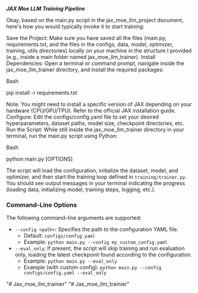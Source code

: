 ***JAX Moe LLM Training Pipeline***


Okay, based on the main.py script in the jax_moe_llm_project document, here's how you would typically invoke it to start training:

Save the Project: Make sure you have saved all the files (main.py, requirements.txt, and the files in the configs, data, model, optimizer, training, utils directories) locally on your machine in the structure I provided (e.g., inside a main folder named jax_moe_llm_trainer).
Install Dependencies: Open a terminal or command prompt, navigate inside the jax_moe_llm_trainer directory, and install the required packages:

Bash

pip install -r requirements.txt

Note: You might need to install a specific version of JAX depending on your hardware (CPU/GPU/TPU). Refer to the official JAX installation guide.
Configure: Edit the configs/config.yaml file to set your desired hyperparameters, dataset paths, model size, checkpoint directories, etc.
Run the Script: While still inside the jax_moe_llm_trainer directory in your terminal, run the main.py script using Python:

Bash

python main.py [OPTIONS]


The script will load the configuration, initialize the dataset, model, and optimizer, and then start the training loop defined in `training/trainer.py`. You should see output messages in your terminal indicating the progress (loading data, initializing model, training steps, logging, etc.).

### Command-Line Options

The following command-line arguments are supported:

*   `--config <path>`: Specifies the path to the configuration YAML file.
    *   Default: `configs/config.yaml`
    *   Example: `python main.py --config my_custom_config.yaml`
*   `--eval_only`: If present, the script will skip training and run evaluation only, loading the latest checkpoint found according to the configuration.
    *   Example: `python main.py --eval_only`
    *   Example (with custom config): `python main.py --config configs/config.yaml --eval_only`

"# Jax_moe_llm_trainier"
"# Jax_moe_llm_trainier"
